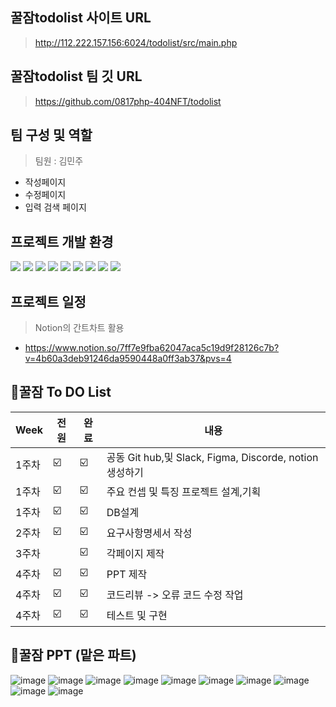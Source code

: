 
## 꿀잠todolist 사이트 URL
> http://112.222.157.156:6024/todolist/src/main.php

## 꿀잠todolist 팀 깃 URL
> https://github.com/0817php-404NFT/todolist

## 팀 구성 및 역할
 > 팀원 :  김민주
  - 작성페이지
  - 수정페이지
  - 입력 검색 페이지

## 프로젝트 개발 환경

<img src="https://img.shields.io/badge/html5-E34F26?style=for-the-badge&logo=html5&logoColor=white"> <img src="https://img.shields.io/badge/css-1572B6?style=for-the-badge&logo=css3&logoColor=white">
<img src="https://img.shields.io/badge/github-181717?style=for-the-badge&logo=github&logoColor=white">
<img src="https://img.shields.io/badge/mariaDB-003545?style=for-the-badge&logo=mariaDB&logoColor=white">
<img src="https://img.shields.io/badge/PHP-777BB4?style=for-the-badge&logo=php&logoColor=white">
<img src="https://img.shields.io/badge/Figma-F24E1E?style=for-the-badge&logo=Figma&logoColor=white">
<img src="https://img.shields.io/badge/Slack-4A154B?style=for-the-badge&logo=Slack&logoColor=white">
<img src="https://img.shields.io/badge/Notion-000000?style=for-the-badge&logo=Slack&logoColor=black">
<img src="https://img.shields.io/badge/VisualStudioCode-5C2D91?style=for-the-badge&logo=VisualStudioCode&logoColor=white">



## 프로젝트 일정
> Notion의 간트차트 활용
- https://www.notion.so/7ff7e9fba62047aca5c19d9f28126c7b?v=4b60a3deb91246da9590448a0ff3ab37&pvs=4

## 🍎꿀잠 To DO List

| Week | 전원 | 완료 | 내용 |
| ------ | -- | -- |----------- |
| 1주차 | ☑️ | ☑️ | 공동 Git hub,및 Slack, Figma, Discorde, notion 생성하기 |
| 1주차 | ☑️ | ☑️ | 주요 컨셉 및 특징 프로젝트 설계,기획 |
| 1주차 | ☑️ | ☑️ | DB설계 |
| 2주차 | ☑️ | ☑️ | 요구사항명세서 작성 |
| 3주차 |  |  ☑️ |각페이지 제작 |
| 4주차 | ☑️ | ☑️ |PPT 제작 |
| 4주차 | ☑️ | ☑️ | 코드리뷰 -> 오류 코드 수정 작업  |
| 4주차 | ☑️ | ☑️ | 테스트 및 구현 |

## 🍎꿀잠 PPT (맡은 파트)
![image](https://github.com/kktofu720/PHP-1st-project/assets/142575027/501f178d-cdee-4029-88fe-973167c3f41e)
![image](https://github.com/kktofu720/PHP-1st-project/assets/142575027/d146525f-28b4-4ee3-bc91-689ed62c4a7a)
![image](https://github.com/kktofu720/PHP-1st-project/assets/142575027/9ecad873-e008-4f83-88ed-6271c059caa5)
![image](https://github.com/kktofu720/PHP-1st-project/assets/142575027/da08a426-4083-44f9-9b1c-4d79cf16d017)
![image](https://github.com/kktofu720/PHP-1st-project/assets/142575027/5e1cbde5-c108-45ac-bc25-ed30db9601ae)
![image](https://github.com/kktofu720/PHP-1st-project/assets/142575027/9756ad95-54d6-4ee9-8dc8-dd5be8cd9438)
![image](https://github.com/kktofu720/PHP-1st-project/assets/142575027/abbc99c2-3120-4927-9113-431a05eeb83a)
![image](https://github.com/kktofu720/PHP-1st-project/assets/142575027/31a636bb-59f1-4f67-bb7a-fb75bf0b850b)
![image](https://github.com/kktofu720/PHP-1st-project/assets/142575027/292035be-a82d-48a3-b065-5cf3b5679de6)
![image](https://github.com/kktofu720/PHP-1st-project/assets/142575027/2bab75e8-09b9-4569-b851-847c73e090d9)






  
